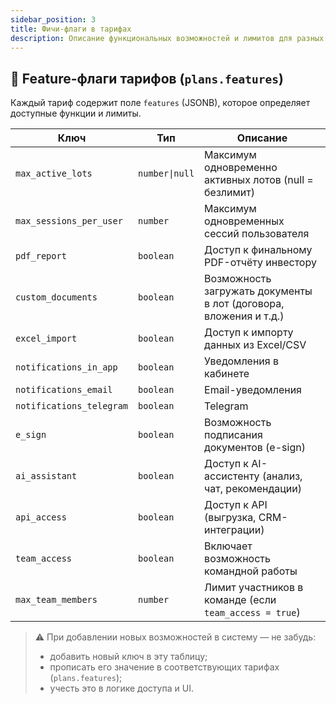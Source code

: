 ```yaml
---
sidebar_position: 3
title: Фичи-флаги в тарифах
description: Описание функциональных возможностей и лимитов для разных тарифных планов
---
```


## 🧩 Feature-флаги тарифов (`plans.features`)

Каждый тариф содержит поле `features` (JSONB), которое определяет доступные функции и лимиты.

| Ключ                     | Тип            | Описание                                                          |
|--------------------------|----------------|-------------------------------------------------------------------|
| `max_active_lots`        | `number\|null` | Максимум одновременно активных лотов (null = безлимит)            |
| `max_sessions_per_user`  | `number`       | Максимум одновременных сессий пользователя                        |
| `pdf_report`             | `boolean`      | Доступ к финальному PDF-отчёту инвестору                          |
| `custom_documents`       | `boolean`      | Возможность загружать документы в лот (договора, вложения и т.д.) |
| `excel_import`           | `boolean`      | Доступ к импорту данных из Excel/CSV                              |
| `notifications_in_app`   | `boolean`      | Уведомления в кабинете                                            |
| `notifications_email`    | `boolean`      | Email-уведомления                                                 |
| `notifications_telegram` | `boolean`      | Telegram                                                          |
| `e_sign`                 | `boolean`      | Возможность подписания документов (e-sign)                        |
| `ai_assistant`           | `boolean`      | Доступ к AI-ассистенту (анализ, чат, рекомендации)                |
| `api_access`             | `boolean`      | Доступ к API (выгрузка, CRM-интеграции)                           |
| `team_access`            | `boolean`      | Включает возможность командной работы                             |
| `max_team_members`       | `number`       | Лимит участников в команде (если `team_access = true`)            |

> ⚠️ При добавлении новых возможностей в систему — не забудь:
> - добавить новый ключ в эту таблицу;
> - прописать его значение в соответствующих тарифах (`plans.features`);
> - учесть это в логике доступа и UI.

